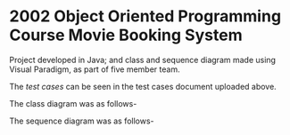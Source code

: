 # 2002 Object Oriented Programming Course Movie Booking System

Project developed in Java; and class and sequence diagram made using Visual Paradigm, as part of five member team.  

The _test cases_ can be seen in the test cases document uploaded above.

The class diagram was as follows-

The sequence diagram was as follows-
